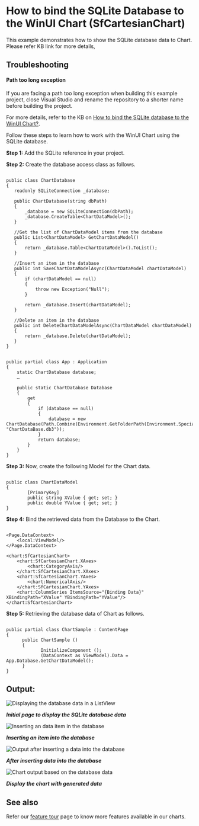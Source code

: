 # How to bind the SQLite Database to the WinUI Chart (SfCartesianChart)

This example demonstrates how to show the SQLite database data to Chart. Please refer KB link for more details,

## Troubleshooting

#### Path too long exception

If you are facing a path too long exception when building this example project, close Visual Studio and rename the repository to a shorter name before building the project.

For more details, refer to the KB on [How to bind the SQLite database to the WinUI Chart?](https://www.syncfusion.com/kb/13689/how-to-bind-the-sqlite-database-to-the-winui-chart-sfcartesianchart).

Follow these steps to learn how to work with the WinUI Chart using the SQLite database.

**Step 1:** Add the  SQLite reference in your project. 

**Step 2:** Create the database access class as follows.

 ```

public class ChartDatabase
{
    readonly SQLiteConnection _database;

    public ChartDatabase(string dbPath)
    {
        _database = new SQLiteConnection(dbPath);
        _database.CreateTable<ChartDataModel>();
    }

    //Get the list of ChartDataModel items from the database
    public List<ChartDataModel> GetChartDataModel()
    {
        return _database.Table<ChartDataModel>().ToList();
    }

    //Insert an item in the database
    public int SaveChartDataModelAsync(ChartDataModel chartDataModel)
    {
        if (chartDataModel == null)
        {
            throw new Exception("Null");
        }

        return _database.Insert(chartDataModel);
    }

    //Delete an item in the database 
    public int DeleteChartDataModelAsync(ChartDataModel chartDataModel)
    {
        return _database.Delete(chartDataModel);
    }
}

```

```

public partial class App : Application
{
    static ChartDatabase database;
    …

    public static ChartDatabase Database
    {
        get
        {
            if (database == null)
            {
                database = new ChartDatabase(Path.Combine(Environment.GetFolderPath(Environment.SpecialFolder.LocalApplicationData), "ChartDataBase.db3"));
            }
            return database;
        }
    }
}

```

**Step 3:** Now, create the following Model for the Chart data.

```

public class ChartDataModel
{
        [PrimaryKey]
        public string XValue { get; set; }
        public double YValue { get; set; }
}

```

**Step 4:** Bind the retrieved data from the Database to the Chart.

```

<Page.DataContext>
    <local:ViewModel/>
</Page.DataContext>

<chart:SfCartesianChart>
    <chart:SfCartesianChart.XAxes>
        <chart:CategoryAxis/>
    </chart:SfCartesianChart.XAxes>
    <chart:SfCartesianChart.YAxes>
        <chart:NumericalAxis/>
    </chart:SfCartesianChart.YAxes>
    <chart:ColumnSeries ItemsSource="{Binding Data}" XBindingPath="XValue" YBindingPath="YValue"/>
</chart:SfCartesianChart>

```

**Step 5:** Retrieving the database data of Chart as follows.

```

public partial class ChartSample : ContentPage
{
      public ChartSample ()
      {
             InitializeComponent ();
             (DataContext as ViewModel).Data = App.Database.GetChartDataModel();
      }
}

```

## Output:

![Displaying the database data in a ListView](https://user-images.githubusercontent.com/53489303/197127843-4f05decc-e96b-43bc-ae62-1c72d67e8d4f.png)

_**Initial page to display the SQLite database data**_

![Inserting an data item in the database](https://user-images.githubusercontent.com/53489303/197127829-c7fef669-0a32-4dda-8398-d9a56366d014.png)

_**Inserting an item into the database**_

![Output after inserting a data into the database](https://user-images.githubusercontent.com/53489303/197127813-ca892a71-2ffd-48c7-9fa0-1153659dedf4.png)

_**After inserting data into the database**_

![Chart output based on the database data](https://user-images.githubusercontent.com/53489303/197127796-6850b42d-58f2-4bde-ad21-8f61fb368a47.png)

_**Display the chart with generated data**_

## See also

Refer our [feature tour](https://www.syncfusion.com/winui-controls/charts) page to know more features available in our charts.
